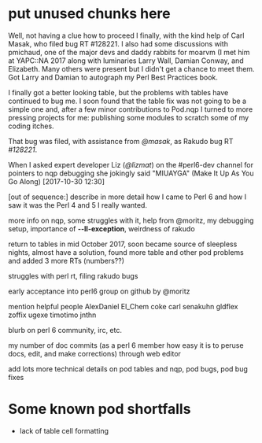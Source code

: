 # put unused chunks here

Well, not having a clue how to proceed I finally, with the kind help
of Carl Masak, who filed bug RT #128221. I also had some discussions
with pmichaud, one of the major devs and daddy rabbits for moarvm (I
met him at YAPC::NA 2017 along with luminaries Larry Wall, Damian
Conway, and Elizabeth. Many others were present but I didn't get a
chance to meet them. Got Larry and Damian to autograph my Perl Best
Practices book.

I finally got a better looking table, but the problems with tables
have continued to bug me. I soon found that the table fix was not
going to be a simple one and, after a few minor contributions to
Pod.nqp I turned to more pressing projects for me: publishing some
modules to scratch some of my coding itches.


That bug was filed, with assistance from *@masak*, as Rakudo bug RT
*#128221*.


When I asked expert developer Liz (*@lizmat*) on the #perl6-dev
channel for pointers to nqp debugging she jokingly said "MIUAYGA"
(Make It Up As You Go Along) [2017-10-30 12:30]


[out of sequence:] describe in more detail how I came to Perl 6 and how I saw
it was the Perl 4 and 5  I really wanted.

more info on nqp, some struggles with it, help from @moritz, my debugging setup,
importance of **--ll-exception**, weirdness of rakudo

return to tables in mid October 2017, soon became source of sleepless nights,
almost have a solution, found more table and other pod problems
and added 3 more RTs (numbers??)

struggles with perl rt, filing rakudo bugs

early acceptance into perl6 group on github by @moritz

mention helpful people AlexDaniel El_Chem coke carl senakuhn gldflex
zoffix ugexe timotimo jnthn

blurb on perl 6 community, irc, etc.


my number of doc commits (as a perl 6 member how easy it is to
peruse docs, edit, and make corrections)
through web editor

add lots more technical details on pod tables and nqp,
pod bugs, pod bug fixes


# Some known pod shortfalls

+ lack of table cell formatting
